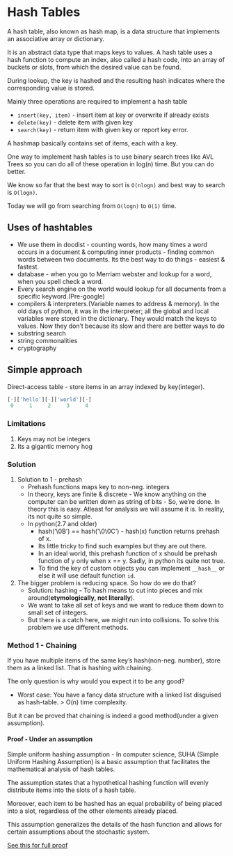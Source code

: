 # Hash Tables

A hash table, also known as hash map, is a data structure that implements an associative array or dictionary. 

It is an abstract data type that maps keys to values. A hash table uses a hash function to compute an index, also called a hash code, into an array of buckets or slots, from which the desired value can be found. 

During lookup, the key is hashed and the resulting hash indicates where the corresponding value is stored.

Mainly three operations are required to implement a hash table

- `insert(key, item)` - insert item at key or overwrite if already exists
- `delete(key)` - delete item with given key
- `search(key)` - return item with given key or report key error.

A hashmap basically contains set of items, each with a key. 

One way to implement hash tables is to use binary search trees like AVL Trees so you can do all of these operation in log(n) time. But you can do better.

We know so far that the best way to sort is `O(nlogn)` and best way to search is `O(logn)`.

Today we will go from searching from `O(logn)` to `O(1)` time. 

## Uses of hashtables

- We use them in docdist - counting words, how many times a word occurs in a document & computing inner products - finding common words between two documents. Its the best way to do things - easiest & fastest.
- database - when you go to Merriam webster and lookup for a word, when you spell check a word.
- Every search engine on the world would lookup for all documents from a specific keyword.(Pre-google)
- compilers & interpreters.(Variable names to address & memory). In the old days of python, it was in the interpreter; all the global and local variables were stored in the dictionary. They would match the keys to values. Now they don’t because its slow and there are better ways to do
- substring search
- string commonalities
- cryptography

## Simple approach

Direct-access table - store items in an array indexed by key(integer).

```jsx
[-]['hello'][-]['world'][-]
 0     1     2     3     4
```

### Limitations

1. Keys may not be integers
2. Its a gigantic memory hog

### Solution

1. Solution to 1 - prehash
    - Prehash functions maps key to non-neg. integers
    - In theory, keys are finite & discrete - We know anything on the computer can be written down as string of bits - So, we’re done. In theory this is easy. Atleast for analysis we will assume it is. In reality, its not quite so simple.
    - In python(2.7 and older)
        - hash(’\0B’) == hash(’\0\0C’) - hash(x) function returns prehash of x.
        - Its little tricky to find such examples but they are out there.
        - In an ideal world, this prehash function of x should be prehash function of y only when x == y. Sadly, in python its quite not true.
        - To find the key of custom objects you can implement `__hash__` or else it will use default function `id`.
2. The bigger problem is reducing space. So how do we do that?
    - Solution: hashing - To hash means to cut into pieces and mix around(**etymologically, not literally**).
    - We want to take all set of keys and we want to reduce them down to small set of integers.
    - But there is a catch here, we might run into collisions. To solve this problem we use different methods.

### Method 1 - Chaining

If you have multiple items of the same key’s hash(non-neg. number), store them as a linked list. That is hashing with chaining. 

The only question is why would you expect it to be any good?

- Worst case: You have a fancy data structure with a linked list disguised as hash-table. > O(n) time complexity.

But it can be proved that chaining is indeed a good method(under a given assumption).
#### Proof - Under an assumption
Simple uniform hashing assumption - In computer science, SUHA (Simple Uniform Hashing Assumption) is a basic assumption that facilitates the mathematical analysis of hash tables. 
	
The assumption states that a hypothetical hashing function will evenly distribute items into the slots of a hash table. 

Moreover, each item to be hashed has an equal probability of being placed into a slot, regardless of the other elements already placed. 

This assumption generalizes the details of the hash function and allows for certain assumptions about the stochastic system.

[See this for full proof](https://en.wikipedia.org/wiki/SUHA_(computer_science))

